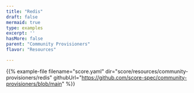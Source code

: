 ```yaml
---
title: "Redis"
draft: false
mermaid: true
type: examples
excerpt: ''
hasMore: false
parent: "Community Provisioners"
flavor: "Resources"

---
```




{{% example-file filename="score.yaml" dir="score/resources/community-provisioners/redis" githubUrl="https://github.com/score-spec/community-provisioners/blob/main" %}}
